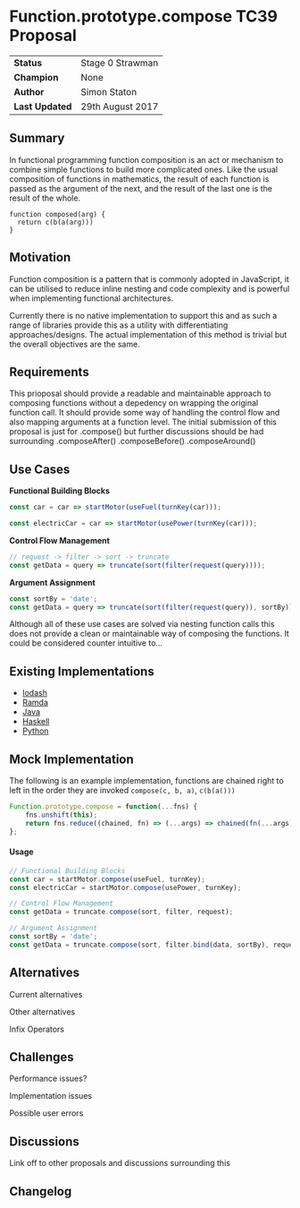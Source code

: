 # Function.prototype.compose TC39 Proposal

| | |
|-|-|
| **Status** | Stage 0 Strawman |
| **Champion** | None |
| **Author** | Simon Staton |
| **Last Updated** | 29th August 2017 |

## Summary
In functional programming function composition is an act or mechanism to combine simple functions to build more complicated ones. Like the usual composition of functions in mathematics, the result of each function is passed as the argument of the next, and the result of the last one is the result of the whole.

```
function composed(arg) {
  return c(b(a(arg)))
}
```

## Motivation
Function composition is a pattern that is commonly adopted in JavaScript, it can be utilised to reduce inline nesting and code complexity and is powerful when implementing functional architectures.

Currently there is no native implementation to support this and as such a range of libraries provide this as a utility with differentiating approaches/designs. The actual implementation of this method is trivial but the overall objectives are the same.

## Requirements

This prioposal should provide a readable and maintainable approach to composing functions without a depedency on wrapping the original function call. It should provide some way of handling the control flow and also mapping arguments at a function level. The initial submission of this proposal is just for .compose() but further discussions should be had surrounding .composeAfter() .composeBefore() .composeAround()

## Use Cases

**Functional Building Blocks**
```javascript
const car = car => startMotor(useFuel(turnKey(car)));

const electricCar = car => startMotor(usePower(turnKey(car)));
```

**Control Flow Management**
```javascript
// request -> filter -> sort -> truncate
const getData = query => truncate(sort(filter(request(query))));
```

**Argument Assignment**
```javascript
const sortBy = 'date';
const getData = query => truncate(sort(filter(request(query)), sortBy));
```

Although all of these use cases are solved via nesting function calls this does not provide a clean or maintainable way of composing the functions. It could be considered counter intuitive to...

## Existing Implementations
* [lodash](https://lodash.com/docs/4.17.4#flow)
* [Ramda](http://ramdajs.com/docs/#compose)
* [Java](https://docs.oracle.com/javase/8/docs/api/java/util/function/Function.html#compose-java.util.function.Function-)
* [Haskell](https://wiki.haskell.org/Function_composition)
* [Python](https://docs.python.org/3.1/howto/functional.html#the-functional-module)

## Mock Implementation

The following is an example implementation, functions are chained right to left in the order they are invoked `compose(c, b, a)`, `c(b(a()))`

```javascript
Function.prototype.compose = function(...fns) {
    fns.unshift(this);
    return fns.reduce((chained, fn) => (...args) => chained(fn(...args)))
};
```

#### Usage

```javascript
// Functional Building Blocks
const car = startMotor.compose(useFuel, turnKey);
const electricCar = startMotor.compose(usePower, turnKey);

// Control Flow Management
const getData = truncate.compose(sort, filter, request);

// Argument Assignment
const sortBy = 'date';
const getData = truncate.compose(sort, filter.bind(data, sortBy), request);
```

## Alternatives

Current alternatives

Other alternatives

Infix Operators

## Challenges

Performance issues?

Implementation issues

Possible user errors

## Discussions

Link off to other proposals and discussions surrounding this

## Changelog
